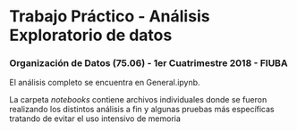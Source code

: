 # Trabajo Práctico - Análisis Exploratorio de datos
### Organización de Datos (75.06) - 1er Cuatrimestre 2018 - FIUBA

El análisis completo se encuentra en General.ipynb.

La carpeta _notebooks_ contiene archivos individuales donde se fueron realizando los distintos análisis a fin y algunas pruebas más específicas tratando de evitar el uso intensivo de memoria
